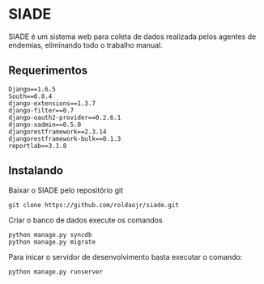 # SIADE

SIADE é um sistema web para coleta de dados realizada pelos agentes de endemias, eliminando todo o trabalho manual.

## Requerimentos

	Django==1.6.5
	South==0.8.4
	django-extensions==1.3.7
	django-filter==0.7
	django-oauth2-provider==0.2.6.1
	django-xadmin==0.5.0
	djangorestframework==2.3.14
	djangorestframework-bulk==0.1.3
	reportlab==3.1.8

## Instalando

Baixar o SIADE pelo repositõrio git

	git clone https://github.com/roldaojr/siade.git

Criar o banco de dados execute os comandos

	python manage.py syncdb
	python manage.py migrate

Para inicar o servidor de desenvolvimento basta executar o comando:

	python manage.py runserver
